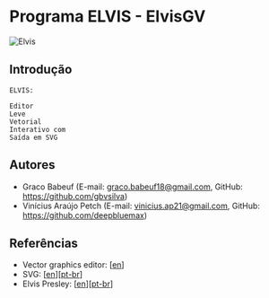 # Programa ELVIS - ElvisGV

![Elvis](http://i.imgur.com/UVhLmUT.jpg)

## Introdução

``` 
ELVIS:

Editor
Leve
Vetorial
Interativo com
Saída em SVG
```

## Autores

* Graco Babeuf (E-mail: graco.babeuf18@gmail.com, GitHub: https://github.com/gbvsilva)
* Vinícius Araújo Petch (E-mail: vinicius.ap21@gmail.com, GitHub: https://github.com/deepbluemax)

## Referências

* Vector graphics editor: [[en](https://en.wikipedia.org/wiki/Vector_graphics_editor)]
* SVG: [[en](https://en.wikipedia.org/wiki/SVG)][[pt-br](https://pt.wikipedia.org/wiki/SVG)]
* Elvis Presley: [[en](https://en.wikipedia.org/wiki/Elvis_Presley)][[pt-br](https://pt.wikipedia.org/wiki/Elvis_Presley)]
